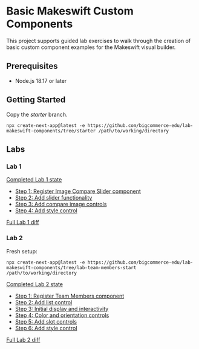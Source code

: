 # Basic Makeswift Custom Components

This project supports guided lab exercises to walk through the creation of basic custom component examples for the Makeswift visual builder.

## Prerequisites

* Node.js 18.17 or later

## Getting Started

Copy the _starter_ branch.

```
npx create-next-app@latest -e https://github.com/bigcommerce-edu/lab-makeswift-components/tree/starter /path/to/working/directory
```

## Labs

### Lab 1

[Completed Lab 1 state](https://github.com/bigcommerce-edu/lab-makeswift-components/tree/lab-image-compare-complete)

* [Step 1: Register Image Compare Slider component](https://github.com/bigcommerce-edu/lab-makeswift-components/compare/starter...lab-image-compare-01?diff=split)
* [Step 2: Add slider functionality](https://github.com/bigcommerce-edu/lab-makeswift-components/compare/lab-image-compare-01...lab-image-compare-02?diff=split)
* [Step 3: Add compare image controls](https://github.com/bigcommerce-edu/lab-makeswift-components/compare/lab-image-compare-02...lab-image-compare-03?diff=split)
* [Step 4: Add style control](https://github.com/bigcommerce-edu/lab-makeswift-components/compare/lab-image-compare-03...lab-image-compare-04?diff=split)

[Full Lab 1 diff](https://github.com/bigcommerce-edu/lab-makeswift-components/compare/starter...lab-image-compare-complete?diff=split)

### Lab 2

Fresh setup:

```
npx create-next-app@latest -e https://github.com/bigcommerce-edu/lab-makeswift-components/tree/lab-team-members-start /path/to/working/directory
```

[Completed Lab 2 state](https://github.com/bigcommerce-edu/lab-makeswift-components/tree/lab-team-members-complete)

* [Step 1: Register Team Members component](https://github.com/bigcommerce-edu/lab-makeswift-components/compare/lab-team-members-start...lab-team-members-01?diff=split)
* [Step 2: Add list control](https://github.com/bigcommerce-edu/lab-makeswift-components/compare/lab-team-members-01...lab-team-members-02?diff=split)
* [Step 3: Initial display and interactivity](https://github.com/bigcommerce-edu/lab-makeswift-components/compare/lab-team-members-02...lab-team-members-03?diff=split)
* [Step 4: Color and orientation controls](https://github.com/bigcommerce-edu/lab-makeswift-components/compare/lab-team-members-03...lab-team-members-04?diff=split)
* [Step 5: Add slot controls](https://github.com/bigcommerce-edu/lab-makeswift-components/compare/lab-team-members-04...lab-team-members-05?diff=split)
* [Step 6: Add style control](https://github.com/bigcommerce-edu/lab-makeswift-components/compare/lab-team-members-05...lab-team-members-06?diff=split)

[Full Lab 2 diff](https://github.com/bigcommerce-edu/lab-makeswift-components/compare/lab-team-members-start...lab-team-members-complete?diff=split)